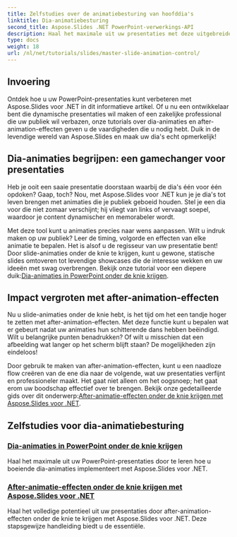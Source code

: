 ```yaml
---
title: Zelfstudies over de animatiebesturing van hoofddia's
linktitle: Dia-animatiebesturing
second_title: Aspose.Slides .NET PowerPoint-verwerkings-API
description: Haal het maximale uit uw presentaties met deze uitgebreide Aspose.Slides voor .NET-zelfstudies over dia-animaties en na-animatie-effecten.
type: docs
weight: 18
url: /nl/net/tutorials/slides/master-slide-animation-control/
---
```

## Invoering

Ontdek hoe u uw PowerPoint-presentaties kunt verbeteren met Aspose.Slides voor .NET in dit informatieve artikel. Of u nu een ontwikkelaar bent die dynamische presentaties wil maken of een zakelijke professional die uw publiek wil verbazen, onze tutorials over dia-animaties en after-animation-effecten geven u de vaardigheden die u nodig hebt. Duik in de levendige wereld van Aspose.Slides en maak uw dia's echt opmerkelijk!


## Dia-animaties begrijpen: een gamechanger voor presentaties

Heb je ooit een saaie presentatie doorstaan waarbij de dia's één voor één opdoken? Gaap, toch? Nou, met Aspose.Slides voor .NET kun je je dia's tot leven brengen met animaties die je publiek geboeid houden. Stel je een dia voor die niet zomaar verschijnt; hij vliegt van links of vervaagt soepel, waardoor je content dynamischer en memorabeler wordt. 

 Met deze tool kunt u animaties precies naar wens aanpassen. Wilt u indruk maken op uw publiek? Leer de timing, volgorde en effecten van elke animatie te bepalen. Het is alsof u de regisseur van uw presentatie bent! Door slide-animaties onder de knie te krijgen, kunt u gewone, statische slides omtoveren tot levendige showcases die de interesse wekken en uw ideeën met swag overbrengen. Bekijk onze tutorial voor een diepere duik:[Dia-animaties in PowerPoint onder de knie krijgen](./slide-animation-in-power-point/).

## Impact vergroten met after-animation-effecten

Nu u slide-animaties onder de knie hebt, is het tijd om het een tandje hoger te zetten met after-animation-effecten. Met deze functie kunt u bepalen wat er gebeurt nadat uw animaties hun schitterende dans hebben beëindigd. Wilt u belangrijke punten benadrukken? Of wilt u misschien dat een afbeelding wat langer op het scherm blijft staan? De mogelijkheden zijn eindeloos!

 Door gebruik te maken van after-animation-effecten, kunt u een naadloze flow creëren van de ene dia naar de volgende, wat uw presentaties verfijnt en professioneler maakt. Het gaat niet alleen om het oogsnoep; het gaat erom uw boodschap effectief over te brengen. Bekijk onze gedetailleerde gids over dit onderwerp:[After-animatie-effecten onder de knie krijgen met Aspose.Slides voor .NET](./control-after-animation-effects/). 

## Zelfstudies voor dia-animatiebesturing
### [Dia-animaties in PowerPoint onder de knie krijgen](./slide-animation-in-power-point/)
Haal het maximale uit uw PowerPoint-presentaties door te leren hoe u boeiende dia-animaties implementeert met Aspose.Slides voor .NET.
### [After-animatie-effecten onder de knie krijgen met Aspose.Slides voor .NET](./control-after-animation-effects/)
Haal het volledige potentieel uit uw presentaties door after-animation-effecten onder de knie te krijgen met Aspose.Slides voor .NET. Deze stapsgewijze handleiding biedt u de essentiële.